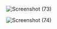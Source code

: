 ![Screenshot (73)](https://github.com/psychingshadow/Barrel-Shifter-/assets/121498733/ddcd88b0-eae8-484f-bfd0-96d6f7ed84c9)

![Screenshot (74)](https://github.com/psychingshadow/Barrel-Shifter-/assets/121498733/f37996db-866c-4a7f-9c45-87a579b5261c)
